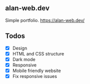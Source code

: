 ## alan-web.dev

Simple portfolio. https://alan-web.dev/

## Todos

- [x] Design
- [x] HTML and CSS structure
- [x] Dark mode
- [x] Responsive
- [x] Mobile friendly website
- [x] Fix responsive issues
